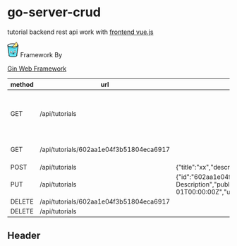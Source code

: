# go-server-crud
 tutorial backend rest api work with [frontend vue.js](https://github.com/tarathep/vue-js-client-crud)



<img src="https://raw.githubusercontent.com/gin-gonic/logo/master/color.png" width="5%">
Framework By 

[Gin Web Framework](https://github.com/gin-gonic/gin)





method | url | request | response
--- | --- | --- | ---
GET | /api/tutorials | | [{"id":"602aa1e04f3b51804eca6917","title":"yy","description":"xx Description","published":false,"createdAt":"0001-01-01T00:00:00Z","updatedAt":"0001-01-01T00:00:00Z"},{"id":"602aa1e04f3b51804eca6917","title":"yy","description":"xx Description","published":false,"createdAt":"0001-01-01T00:00:00Z","updatedAt":"0001-01-01T00:00:00Z"}]
GET | /api/tutorials/602aa1e04f3b51804eca6917 ||{"id":"602aa1e04f3b51804eca6917","title":"yy","description":"xx Description","published":false,"createdAt":"0001-01-01T00:00:00Z","updatedAt":"0001-01-01T00:00:00Z"}
POST | /api/tutorials | {"title":"xx","description":"xx Description"} | Inserted a single document Success
PUT | /api/tutorials | {"id":"602aa1e04f3b51804eca6917","title":"yy","description":"xx Description","published":false,"createdAt":"0001-01-01T00:00:00Z","updatedAt":"0001-01-01T00:00:00Z"} | Updated  a single document Success
DELETE | /api/tutorials/602aa1e04f3b51804eca6917 ||Deleted id:602aa1e04f3b51804eca6917
DELETE | /api/tutorials ||All deleted


## Header